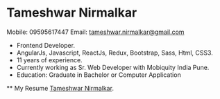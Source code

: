 # Tameshwar Nirmalkar #
  Mobile: 09595617447
  Email: tameshwar.nirmalkar@gmail.com
  
* Frontend Developer.
* AngularJs, Javascript, ReactJs, Redux, Bootstrap, Sass, Html, CSS3.
* 11 years of experience.
* Currently working as Sr. Web Developer with Mobiquity India Pune.
* Education: Graduate in Bachelor or Computer Application

** My Resume [Tameshwar Nirmalkar](https://github.com/TameshwarNirmalkar/My-profile/blob/master/Updated_Resume.doc "Tameshwar Nirmalkar").
